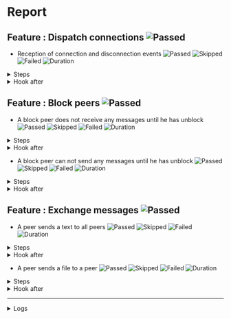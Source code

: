 # Report

## Feature : Dispatch connections ![Passed](https://img.shields.io/badge/Passed-green)

- Reception of connection and disconnection events ![Passed](https://img.shields.io/badge/18-Passed-green) ![Skipped](https://img.shields.io/badge/0-Skipped-yellow) ![Failed](https://img.shields.io/badge/0-Failed-red) ![Duration](https://img.shields.io/badge/4s-945ms-blue)

<details>
<summary>Steps</summary>

  - the following peers are started (line 4) ![Passed](https://img.shields.io/badge/Passed-green) ![Duration](https://img.shields.io/badge/1s-376ms-blue)
  - the peer "P1" connects to "P0" (line 10) ![Passed](https://img.shields.io/badge/Passed-green) ![Duration](https://img.shields.io/badge/0s-7ms-blue)
  - the peer "P0" receives (line 11) ![Passed](https://img.shields.io/badge/Passed-green) ![Duration](https://img.shields.io/badge/0s-44ms-blue)
  - the peer "P1" receives (line 14) ![Passed](https://img.shields.io/badge/Passed-green) ![Duration](https://img.shields.io/badge/0s-4ms-blue)
  - the peer "P2" connects to "P0" (line 17) ![Passed](https://img.shields.io/badge/Passed-green) ![Duration](https://img.shields.io/badge/0s-25ms-blue)
  - the peer "P0" receives (line 18) ![Passed](https://img.shields.io/badge/Passed-green) ![Duration](https://img.shields.io/badge/0s-66ms-blue)
  - the peer "P1" receives (line 21) ![Passed](https://img.shields.io/badge/Passed-green) ![Duration](https://img.shields.io/badge/0s-55ms-blue)
  - the peer "P2" receives (line 24) ![Passed](https://img.shields.io/badge/Passed-green) ![Duration](https://img.shields.io/badge/0s-57ms-blue)
  - the peer "P3" connects to "P0" (line 28) ![Passed](https://img.shields.io/badge/Passed-green) ![Duration](https://img.shields.io/badge/0s-60ms-blue)
  - the peer "P0" receives (line 29) ![Passed](https://img.shields.io/badge/Passed-green) ![Duration](https://img.shields.io/badge/0s-16ms-blue)
  - the peer "P1" receives (line 32) ![Passed](https://img.shields.io/badge/Passed-green) ![Duration](https://img.shields.io/badge/0s-28ms-blue)
  - the peer "P2" receives (line 35) ![Passed](https://img.shields.io/badge/Passed-green) ![Duration](https://img.shields.io/badge/0s-425ms-blue)
  - the peer "P3" receives (line 38) ![Passed](https://img.shields.io/badge/Passed-green) ![Duration](https://img.shields.io/badge/2s-14ms-blue)
  - the peer "P2" disconnects (line 43) ![Passed](https://img.shields.io/badge/Passed-green) ![Duration](https://img.shields.io/badge/0s-420ms-blue)
  - the peer "P0" receives (line 44) ![Passed](https://img.shields.io/badge/Passed-green) ![Duration](https://img.shields.io/badge/0s-13ms-blue)
  - the peer "P1" receives (line 47) ![Passed](https://img.shields.io/badge/Passed-green) ![Duration](https://img.shields.io/badge/0s-4ms-blue)
  - the peer "P3" receives (line 50) ![Passed](https://img.shields.io/badge/Passed-green) ![Duration](https://img.shields.io/badge/0s-10ms-blue)
  - the peer "P2" receives (line 53) ![Passed](https://img.shields.io/badge/Passed-green) ![Duration](https://img.shields.io/badge/0s-312ms-blue)
</details>



<details>
<summary>Hook after</summary>

- ![Passed](https://img.shields.io/badge/Passed-green) ![Duration](https://img.shields.io/badge/0s-625ms-blue)
</details>



## Feature : Block peers ![Passed](https://img.shields.io/badge/Passed-green)

- A block peer does not receive any messages until he has unblock ![Passed](https://img.shields.io/badge/17-Passed-green) ![Skipped](https://img.shields.io/badge/0-Skipped-yellow) ![Failed](https://img.shields.io/badge/0-Failed-red) ![Duration](https://img.shields.io/badge/5s-360ms-blue)

<details>
<summary>Steps</summary>

  - the following peers are started (line 4) ![Passed](https://img.shields.io/badge/Passed-green) ![Duration](https://img.shields.io/badge/1s-375ms-blue)
  - the peer "P1" connects to "P0" (line 9) ![Passed](https://img.shields.io/badge/Passed-green) ![Duration](https://img.shields.io/badge/0s-49ms-blue)
  - the peer "P1" receives (line 10) ![Passed](https://img.shields.io/badge/Passed-green) ![Duration](https://img.shields.io/badge/0s-4ms-blue)
  - the peer "P0" receives (line 13) ![Passed](https://img.shields.io/badge/Passed-green) ![Duration](https://img.shields.io/badge/0s-24ms-blue)
  - the peer "P2" connects to "P0" (line 16) ![Passed](https://img.shields.io/badge/Passed-green) ![Duration](https://img.shields.io/badge/0s-59ms-blue)
  - the peer "P1" receives (line 17) ![Passed](https://img.shields.io/badge/Passed-green) ![Duration](https://img.shields.io/badge/0s-40ms-blue)
  - the peer "P0" receives (line 20) ![Passed](https://img.shields.io/badge/Passed-green) ![Duration](https://img.shields.io/badge/0s-46ms-blue)
  - the peer "P2" receives (line 23) ![Passed](https://img.shields.io/badge/Passed-green) ![Duration](https://img.shields.io/badge/0s-81ms-blue)
  - the peer "P1" blocks the peer "P2" (line 27) ![Passed](https://img.shields.io/badge/Passed-green) ![Duration](https://img.shields.io/badge/0s-22ms-blue)
  - the peer "P2" receives (line 28) ![Passed](https://img.shields.io/badge/Passed-green) ![Duration](https://img.shields.io/badge/0s-25ms-blue)
  - the peer "P1" sends "I am a peer" to "all" (line 31) ![Passed](https://img.shields.io/badge/Passed-green) ![Duration](https://img.shields.io/badge/0s-435ms-blue)
  - the peer "P0" receives (line 32) ![Passed](https://img.shields.io/badge/Passed-green) ![Duration](https://img.shields.io/badge/1s-12ms-blue)
  - the peer "P2" does not receives (line 35) ![Passed](https://img.shields.io/badge/Passed-green) ![Duration](https://img.shields.io/badge/1s-424ms-blue)
  - the peer "P1" unblocks the peer "P2" (line 38) ![Passed](https://img.shields.io/badge/Passed-green) ![Duration](https://img.shields.io/badge/0s-16ms-blue)
  - the peer "P2" receives (line 39) ![Passed](https://img.shields.io/badge/Passed-green) ![Duration](https://img.shields.io/badge/0s-8ms-blue)
  - the peer "P1" sends "Hello" to "all" (line 42) ![Passed](https://img.shields.io/badge/Passed-green) ![Duration](https://img.shields.io/badge/0s-315ms-blue)
  - the peer "P2" receives (line 43) ![Passed](https://img.shields.io/badge/Passed-green) ![Duration](https://img.shields.io/badge/0s-416ms-blue)
</details>



<details>
<summary>Hook after</summary>

- ![Passed](https://img.shields.io/badge/Passed-green) ![Duration](https://img.shields.io/badge/0s-217ms-blue)
</details>


- A block peer can not send any messages until he has unblock ![Passed](https://img.shields.io/badge/17-Passed-green) ![Skipped](https://img.shields.io/badge/0-Skipped-yellow) ![Failed](https://img.shields.io/badge/0-Failed-red) ![Duration](https://img.shields.io/badge/4s-631ms-blue)

<details>
<summary>Steps</summary>

  - the following peers are started (line 48) ![Passed](https://img.shields.io/badge/Passed-green) ![Duration](https://img.shields.io/badge/1s-367ms-blue)
  - the peer "P1" connects to "P0" (line 53) ![Passed](https://img.shields.io/badge/Passed-green) ![Duration](https://img.shields.io/badge/0s-23ms-blue)
  - the peer "P1" receives (line 54) ![Passed](https://img.shields.io/badge/Passed-green) ![Duration](https://img.shields.io/badge/0s-34ms-blue)
  - the peer "P0" receives (line 57) ![Passed](https://img.shields.io/badge/Passed-green) ![Duration](https://img.shields.io/badge/0s-4ms-blue)
  - the peer "P2" connects to "P0" (line 60) ![Passed](https://img.shields.io/badge/Passed-green) ![Duration](https://img.shields.io/badge/0s-25ms-blue)
  - the peer "P1" receives (line 61) ![Passed](https://img.shields.io/badge/Passed-green) ![Duration](https://img.shields.io/badge/0s-67ms-blue)
  - the peer "P0" receives (line 64) ![Passed](https://img.shields.io/badge/Passed-green) ![Duration](https://img.shields.io/badge/0s-55ms-blue)
  - the peer "P2" receives (line 67) ![Passed](https://img.shields.io/badge/Passed-green) ![Duration](https://img.shields.io/badge/0s-75ms-blue)
  - the peer "P2" blocks the peer "P1" (line 71) ![Passed](https://img.shields.io/badge/Passed-green) ![Duration](https://img.shields.io/badge/0s-47ms-blue)
  - the peer "P1" receives (line 72) ![Passed](https://img.shields.io/badge/Passed-green) ![Duration](https://img.shields.io/badge/0s-22ms-blue)
  - the peer "P1" sends "I am a peer" to "all" (line 75) ![Passed](https://img.shields.io/badge/Passed-green) ![Duration](https://img.shields.io/badge/0s-19ms-blue)
  - the peer "P0" receives (line 76) ![Passed](https://img.shields.io/badge/Passed-green) ![Duration](https://img.shields.io/badge/0s-425ms-blue)
  - the peer "P2" does not receives (line 79) ![Passed](https://img.shields.io/badge/Passed-green) ![Duration](https://img.shields.io/badge/2s-12ms-blue)
  - the peer "P2" unblocks the peer "P1" (line 82) ![Passed](https://img.shields.io/badge/Passed-green) ![Duration](https://img.shields.io/badge/0s-422ms-blue)
  - the peer "P1" receives (line 83) ![Passed](https://img.shields.io/badge/Passed-green) ![Duration](https://img.shields.io/badge/0s-14ms-blue)
  - the peer "P1" sends "Hello" to "all" (line 86) ![Passed](https://img.shields.io/badge/Passed-green) ![Duration](https://img.shields.io/badge/0s-4ms-blue)
  - the peer "P2" receives (line 87) ![Passed](https://img.shields.io/badge/Passed-green) ![Duration](https://img.shields.io/badge/0s-10ms-blue)
</details>



<details>
<summary>Hook after</summary>

- ![Passed](https://img.shields.io/badge/Passed-green) ![Duration](https://img.shields.io/badge/0s-723ms-blue)
</details>



## Feature : Exchange messages ![Passed](https://img.shields.io/badge/Passed-green)

- A peer sends a text to all peers ![Passed](https://img.shields.io/badge/13-Passed-green) ![Skipped](https://img.shields.io/badge/0-Skipped-yellow) ![Failed](https://img.shields.io/badge/0-Failed-red) ![Duration](https://img.shields.io/badge/4s-183ms-blue)

<details>
<summary>Steps</summary>

  - the following peers are started (line 4) ![Passed](https://img.shields.io/badge/Passed-green) ![Duration](https://img.shields.io/badge/1s-368ms-blue)
  - the peer "P1" connects to "P0" (line 10) ![Passed](https://img.shields.io/badge/Passed-green) ![Duration](https://img.shields.io/badge/0s-53ms-blue)
  - the peer "P0" receives (line 11) ![Passed](https://img.shields.io/badge/Passed-green) ![Duration](https://img.shields.io/badge/0s-2ms-blue)
  - the peer "P2" connects to "P0" (line 14) ![Passed](https://img.shields.io/badge/Passed-green) ![Duration](https://img.shields.io/badge/0s-12ms-blue)
  - the peer "P0" receives (line 15) ![Passed](https://img.shields.io/badge/Passed-green) ![Duration](https://img.shields.io/badge/0s-78ms-blue)
  - the peer "P3" connects to "P0" (line 18) ![Passed](https://img.shields.io/badge/Passed-green) ![Duration](https://img.shields.io/badge/0s-36ms-blue)
  - the peer "P0" receives (line 19) ![Passed](https://img.shields.io/badge/Passed-green) ![Duration](https://img.shields.io/badge/0s-47ms-blue)
  - the peer "P2" receives (line 22) ![Passed](https://img.shields.io/badge/Passed-green) ![Duration](https://img.shields.io/badge/0s-64ms-blue)
  - the peer "P3" receives (line 27) ![Passed](https://img.shields.io/badge/Passed-green) ![Duration](https://img.shields.io/badge/0s-38ms-blue)
  - the peer "P1" sends "Hello all" to "all" (line 32) ![Passed](https://img.shields.io/badge/Passed-green) ![Duration](https://img.shields.io/badge/0s-31ms-blue)
  - the peer "P0" receives (line 33) ![Passed](https://img.shields.io/badge/Passed-green) ![Duration](https://img.shields.io/badge/0s-429ms-blue)
  - the peer "P2" receives (line 36) ![Passed](https://img.shields.io/badge/Passed-green) ![Duration](https://img.shields.io/badge/1s-11ms-blue)
  - the peer "P3" receives (line 39) ![Passed](https://img.shields.io/badge/Passed-green) ![Duration](https://img.shields.io/badge/1s-7ms-blue)
</details>



<details>
<summary>Hook after</summary>

- ![Passed](https://img.shields.io/badge/Passed-green) ![Duration](https://img.shields.io/badge/0s-421ms-blue)
</details>


- A peer sends a file to a peer ![Passed](https://img.shields.io/badge/11-Passed-green) ![Skipped](https://img.shields.io/badge/0-Skipped-yellow) ![Failed](https://img.shields.io/badge/0-Failed-red) ![Duration](https://img.shields.io/badge/1s-750ms-blue)

<details>
<summary>Steps</summary>

  - the following peers are started (line 44) ![Passed](https://img.shields.io/badge/Passed-green) ![Duration](https://img.shields.io/badge/1s-371ms-blue)
  - the peer "P1" connects to "P0" (line 50) ![Passed](https://img.shields.io/badge/Passed-green) ![Duration](https://img.shields.io/badge/0s-47ms-blue)
  - the peer "P0" receives (line 51) ![Passed](https://img.shields.io/badge/Passed-green) ![Duration](https://img.shields.io/badge/0s-3ms-blue)
  - the peer "P2" connects to "P0" (line 54) ![Passed](https://img.shields.io/badge/Passed-green) ![Duration](https://img.shields.io/badge/0s-5ms-blue)
  - the peer "P0" receives (line 55) ![Passed](https://img.shields.io/badge/Passed-green) ![Duration](https://img.shields.io/badge/0s-78ms-blue)
  - the peer "P3" connects to "P0" (line 58) ![Passed](https://img.shields.io/badge/Passed-green) ![Duration](https://img.shields.io/badge/0s-15ms-blue)
  - the peer "P0" receives (line 59) ![Passed](https://img.shields.io/badge/Passed-green) ![Duration](https://img.shields.io/badge/0s-53ms-blue)
  - the peer "P2" receives (line 62) ![Passed](https://img.shields.io/badge/Passed-green) ![Duration](https://img.shields.io/badge/0s-87ms-blue)
  - the peer "P3" receives (line 67) ![Passed](https://img.shields.io/badge/Passed-green) ![Duration](https://img.shields.io/badge/0s-35ms-blue)
  - the peer "P2" sends "file:/tests/test.txt" to "P1" (line 72) ![Passed](https://img.shields.io/badge/Passed-green) ![Duration](https://img.shields.io/badge/0s-25ms-blue)
  - the peer "P1" receives (line 73) ![Passed](https://img.shields.io/badge/Passed-green) ![Duration](https://img.shields.io/badge/0s-27ms-blue)
</details>



<details>
<summary>Hook after</summary>

- ![Passed](https://img.shields.io/badge/Passed-green) ![Duration](https://img.shields.io/badge/1s-415ms-blue)
</details>


---


<details>
<summary>Logs</summary>

```
2023-10-08T14:49:21.819162Z  INFO rudp2plib::thread: Peer started on port 9000.    
2023-10-08T14:49:21.857740Z  INFO rudp2plib::thread: Peer started on port 9001.    
2023-10-08T14:49:21.894741Z  INFO rudp2plib::thread: Peer started on port 9002.    
2023-10-08T14:49:21.919412Z  INFO rudp2plib::thread: Peer started on port 9003.    
2023-10-08T14:49:21.944269Z  INFO rudp2plib::thread: Peer started on port 9100.    
2023-10-08T14:49:21.980596Z  INFO rudp2plib::thread: Peer started on port 9101.    
2023-10-08T14:49:22.025443Z  INFO rudp2plib::thread: Peer started on port 9102.    
2023-10-08T14:49:22.048269Z  INFO rudp2plib::thread: Peer started on port 9200.    
2023-10-08T14:49:22.073547Z  INFO rudp2plib::thread: Peer started on port 9201.    
2023-10-08T14:49:22.097736Z  INFO rudp2plib::thread: Peer started on port 9202.    
2023-10-08T14:49:22.149790Z  INFO rudp2plib::thread: Peer started on port 9300.    
2023-10-08T14:49:22.175899Z  INFO rudp2plib::thread: Peer started on port 9301.    
2023-10-08T14:49:22.201979Z  INFO rudp2plib::thread: Peer started on port 9302.    
2023-10-08T14:49:22.235142Z  INFO rudp2plib::thread: Peer started on port 9303.    
2023-10-08T14:49:22.260942Z  INFO rudp2plib::thread: Peer started on port 9400.    
2023-10-08T14:49:22.285919Z  INFO rudp2plib::thread: Peer started on port 9401.    
2023-10-08T14:49:22.310040Z  INFO rudp2plib::thread: Peer started on port 9402.    
2023-10-08T14:49:22.332540Z  INFO rudp2plib::thread: Peer started on port 9403.    
2023-10-08T14:49:22.723426Z  INFO rudp2plib::thread: Peer stopped on port 9400.    
2023-10-08T14:49:22.825006Z  INFO rudp2plib::thread: Peer stopped on port 9402.    
2023-10-08T14:49:22.927696Z  INFO rudp2plib::thread: Peer stopped on port 9401.    
2023-10-08T14:49:23.030143Z  INFO rudp2plib::thread: Peer stopped on port 9403.    
2023-10-08T14:49:25.156300Z  INFO rudp2plib::thread: Peer stopped on port 9303.    
2023-10-08T14:49:25.260962Z  INFO rudp2plib::thread: Peer stopped on port 9300.    
2023-10-08T14:49:25.363289Z  INFO rudp2plib::thread: Peer stopped on port 9302.    
2023-10-08T14:49:25.465876Z  INFO rudp2plib::thread: Peer stopped on port 9301.    
2023-10-08T14:49:25.601580Z  INFO rudp2plib::thread: Peer stopped on port 9202.    
2023-10-08T14:49:25.705284Z  INFO rudp2plib::thread: Peer stopped on port 9201.    
2023-10-08T14:49:25.807112Z  INFO rudp2plib::thread: Peer stopped on port 9200.    
2023-10-08T14:49:25.911172Z  INFO rudp2plib::thread: Peer stopped on port 9002.    
2023-10-08T14:49:26.016395Z  INFO rudp2plib::thread: Peer stopped on port 9000.    
2023-10-08T14:49:26.116543Z  INFO rudp2plib::thread: Peer stopped on port 9001.    
2023-10-08T14:49:26.219196Z  INFO rudp2plib::thread: Peer stopped on port 9003.    
2023-10-08T14:49:26.327051Z  INFO rudp2plib::thread: Peer stopped on port 9100.    
2023-10-08T14:49:26.332782Z  INFO rudp2plib::thread: Peer stopped on port 9101.    
2023-10-08T14:49:26.433696Z  INFO rudp2plib::thread: Peer stopped on port 9102.    
2023-10-08T14:49:21.819162Z  INFO rudp2plib::thread: Peer started on port 9000.    
2023-10-08T14:49:21.857740Z  INFO rudp2plib::thread: Peer started on port 9001.    
2023-10-08T14:49:21.894741Z  INFO rudp2plib::thread: Peer started on port 9002.    
2023-10-08T14:49:21.919412Z  INFO rudp2plib::thread: Peer started on port 9003.    
2023-10-08T14:49:21.944269Z  INFO rudp2plib::thread: Peer started on port 9100.    
2023-10-08T14:49:21.980596Z  INFO rudp2plib::thread: Peer started on port 9101.    
2023-10-08T14:49:22.025443Z  INFO rudp2plib::thread: Peer started on port 9102.    
2023-10-08T14:49:22.048269Z  INFO rudp2plib::thread: Peer started on port 9200.    
2023-10-08T14:49:22.073547Z  INFO rudp2plib::thread: Peer started on port 9201.    
2023-10-08T14:49:22.097736Z  INFO rudp2plib::thread: Peer started on port 9202.    
2023-10-08T14:49:22.149790Z  INFO rudp2plib::thread: Peer started on port 9300.    
2023-10-08T14:49:22.175899Z  INFO rudp2plib::thread: Peer started on port 9301.    
2023-10-08T14:49:22.201979Z  INFO rudp2plib::thread: Peer started on port 9302.    
2023-10-08T14:49:22.235142Z  INFO rudp2plib::thread: Peer started on port 9303.    
2023-10-08T14:49:22.260942Z  INFO rudp2plib::thread: Peer started on port 9400.    
2023-10-08T14:49:22.285919Z  INFO rudp2plib::thread: Peer started on port 9401.    
2023-10-08T14:49:22.310040Z  INFO rudp2plib::thread: Peer started on port 9402.    
2023-10-08T14:49:22.332540Z  INFO rudp2plib::thread: Peer started on port 9403.    
2023-10-08T14:49:22.723426Z  INFO rudp2plib::thread: Peer stopped on port 9400.    
2023-10-08T14:49:22.825006Z  INFO rudp2plib::thread: Peer stopped on port 9402.    
2023-10-08T14:49:22.927696Z  INFO rudp2plib::thread: Peer stopped on port 9401.    
2023-10-08T14:49:23.030143Z  INFO rudp2plib::thread: Peer stopped on port 9403.    
2023-10-08T14:49:25.156300Z  INFO rudp2plib::thread: Peer stopped on port 9303.    
2023-10-08T14:49:25.260962Z  INFO rudp2plib::thread: Peer stopped on port 9300.    
2023-10-08T14:49:25.363289Z  INFO rudp2plib::thread: Peer stopped on port 9302.    
2023-10-08T14:49:25.465876Z  INFO rudp2plib::thread: Peer stopped on port 9301.    
2023-10-08T14:49:25.601580Z  INFO rudp2plib::thread: Peer stopped on port 9202.    
2023-10-08T14:49:25.705284Z  INFO rudp2plib::thread: Peer stopped on port 9201.    
2023-10-08T14:49:25.807112Z  INFO rudp2plib::thread: Peer stopped on port 9200.    
2023-10-08T14:49:25.911172Z  INFO rudp2plib::thread: Peer stopped on port 9002.    
2023-10-08T14:49:26.016395Z  INFO rudp2plib::thread: Peer stopped on port 9000.    
2023-10-08T14:49:26.116543Z  INFO rudp2plib::thread: Peer stopped on port 9001.    
2023-10-08T14:49:26.219196Z  INFO rudp2plib::thread: Peer stopped on port 9003.    
2023-10-08T14:49:26.327051Z  INFO rudp2plib::thread: Peer stopped on port 9100.    
2023-10-08T14:49:26.332782Z  INFO rudp2plib::thread: Peer stopped on port 9101.    
2023-10-08T14:49:26.433696Z  INFO rudp2plib::thread: Peer stopped on port 9102.    
2023-10-08T14:49:21.819162Z  INFO rudp2plib::thread: Peer started on port 9000.    
2023-10-08T14:49:21.857740Z  INFO rudp2plib::thread: Peer started on port 9001.    
2023-10-08T14:49:21.894741Z  INFO rudp2plib::thread: Peer started on port 9002.    
2023-10-08T14:49:21.919412Z  INFO rudp2plib::thread: Peer started on port 9003.    
2023-10-08T14:49:21.944269Z  INFO rudp2plib::thread: Peer started on port 9100.    
2023-10-08T14:49:21.980596Z  INFO rudp2plib::thread: Peer started on port 9101.    
2023-10-08T14:49:22.025443Z  INFO rudp2plib::thread: Peer started on port 9102.    
2023-10-08T14:49:22.048269Z  INFO rudp2plib::thread: Peer started on port 9200.    
2023-10-08T14:49:22.073547Z  INFO rudp2plib::thread: Peer started on port 9201.    
2023-10-08T14:49:22.097736Z  INFO rudp2plib::thread: Peer started on port 9202.    
2023-10-08T14:49:22.149790Z  INFO rudp2plib::thread: Peer started on port 9300.    
2023-10-08T14:49:22.175899Z  INFO rudp2plib::thread: Peer started on port 9301.    
2023-10-08T14:49:22.201979Z  INFO rudp2plib::thread: Peer started on port 9302.    
2023-10-08T14:49:22.235142Z  INFO rudp2plib::thread: Peer started on port 9303.    
2023-10-08T14:49:22.260942Z  INFO rudp2plib::thread: Peer started on port 9400.    
2023-10-08T14:49:22.285919Z  INFO rudp2plib::thread: Peer started on port 9401.    
2023-10-08T14:49:22.310040Z  INFO rudp2plib::thread: Peer started on port 9402.    
2023-10-08T14:49:22.332540Z  INFO rudp2plib::thread: Peer started on port 9403.    
2023-10-08T14:49:22.723426Z  INFO rudp2plib::thread: Peer stopped on port 9400.    
2023-10-08T14:49:22.825006Z  INFO rudp2plib::thread: Peer stopped on port 9402.    
2023-10-08T14:49:22.927696Z  INFO rudp2plib::thread: Peer stopped on port 9401.    
2023-10-08T14:49:23.030143Z  INFO rudp2plib::thread: Peer stopped on port 9403.    
2023-10-08T14:49:25.156300Z  INFO rudp2plib::thread: Peer stopped on port 9303.    
2023-10-08T14:49:25.260962Z  INFO rudp2plib::thread: Peer stopped on port 9300.    
2023-10-08T14:49:25.363289Z  INFO rudp2plib::thread: Peer stopped on port 9302.    
2023-10-08T14:49:25.465876Z  INFO rudp2plib::thread: Peer stopped on port 9301.    
2023-10-08T14:49:25.601580Z  INFO rudp2plib::thread: Peer stopped on port 9202.    
2023-10-08T14:49:25.705284Z  INFO rudp2plib::thread: Peer stopped on port 9201.    
2023-10-08T14:49:25.807112Z  INFO rudp2plib::thread: Peer stopped on port 9200.    
2023-10-08T14:49:25.911172Z  INFO rudp2plib::thread: Peer stopped on port 9002.    
2023-10-08T14:49:26.016395Z  INFO rudp2plib::thread: Peer stopped on port 9000.    
2023-10-08T14:49:26.116543Z  INFO rudp2plib::thread: Peer stopped on port 9001.    
2023-10-08T14:49:26.219196Z  INFO rudp2plib::thread: Peer stopped on port 9003.    
2023-10-08T14:49:26.327051Z  INFO rudp2plib::thread: Peer stopped on port 9100.    
2023-10-08T14:49:26.332782Z  INFO rudp2plib::thread: Peer stopped on port 9101.    
2023-10-08T14:49:26.433696Z  INFO rudp2plib::thread: Peer stopped on port 9102.    
2023-10-08T14:49:21.819162Z  INFO rudp2plib::thread: Peer started on port 9000.    
2023-10-08T14:49:21.857740Z  INFO rudp2plib::thread: Peer started on port 9001.    
2023-10-08T14:49:21.894741Z  INFO rudp2plib::thread: Peer started on port 9002.    
2023-10-08T14:49:21.919412Z  INFO rudp2plib::thread: Peer started on port 9003.    
2023-10-08T14:49:21.944269Z  INFO rudp2plib::thread: Peer started on port 9100.    
2023-10-08T14:49:21.980596Z  INFO rudp2plib::thread: Peer started on port 9101.    
2023-10-08T14:49:22.025443Z  INFO rudp2plib::thread: Peer started on port 9102.    
2023-10-08T14:49:22.048269Z  INFO rudp2plib::thread: Peer started on port 9200.    
2023-10-08T14:49:22.073547Z  INFO rudp2plib::thread: Peer started on port 9201.    
2023-10-08T14:49:22.097736Z  INFO rudp2plib::thread: Peer started on port 9202.    
2023-10-08T14:49:22.149790Z  INFO rudp2plib::thread: Peer started on port 9300.    
2023-10-08T14:49:22.175899Z  INFO rudp2plib::thread: Peer started on port 9301.    
2023-10-08T14:49:22.201979Z  INFO rudp2plib::thread: Peer started on port 9302.    
2023-10-08T14:49:22.235142Z  INFO rudp2plib::thread: Peer started on port 9303.    
2023-10-08T14:49:22.260942Z  INFO rudp2plib::thread: Peer started on port 9400.    
2023-10-08T14:49:22.285919Z  INFO rudp2plib::thread: Peer started on port 9401.    
2023-10-08T14:49:22.310040Z  INFO rudp2plib::thread: Peer started on port 9402.    
2023-10-08T14:49:22.332540Z  INFO rudp2plib::thread: Peer started on port 9403.    
2023-10-08T14:49:22.723426Z  INFO rudp2plib::thread: Peer stopped on port 9400.    
2023-10-08T14:49:22.825006Z  INFO rudp2plib::thread: Peer stopped on port 9402.    
2023-10-08T14:49:22.927696Z  INFO rudp2plib::thread: Peer stopped on port 9401.    
2023-10-08T14:49:23.030143Z  INFO rudp2plib::thread: Peer stopped on port 9403.    
2023-10-08T14:49:25.156300Z  INFO rudp2plib::thread: Peer stopped on port 9303.    
2023-10-08T14:49:25.260962Z  INFO rudp2plib::thread: Peer stopped on port 9300.    
2023-10-08T14:49:25.363289Z  INFO rudp2plib::thread: Peer stopped on port 9302.    
2023-10-08T14:49:25.465876Z  INFO rudp2plib::thread: Peer stopped on port 9301.    
2023-10-08T14:49:21.819162Z  INFO rudp2plib::thread: Peer started on port 9000.    
2023-10-08T14:49:21.857740Z  INFO rudp2plib::thread: Peer started on port 9001.    
2023-10-08T14:49:21.894741Z  INFO rudp2plib::thread: Peer started on port 9002.    
2023-10-08T14:49:21.919412Z  INFO rudp2plib::thread: Peer started on port 9003.    
2023-10-08T14:49:21.944269Z  INFO rudp2plib::thread: Peer started on port 9100.    
2023-10-08T14:49:21.980596Z  INFO rudp2plib::thread: Peer started on port 9101.    
2023-10-08T14:49:22.025443Z  INFO rudp2plib::thread: Peer started on port 9102.    
2023-10-08T14:49:22.048269Z  INFO rudp2plib::thread: Peer started on port 9200.    
2023-10-08T14:49:22.073547Z  INFO rudp2plib::thread: Peer started on port 9201.    
2023-10-08T14:49:22.097736Z  INFO rudp2plib::thread: Peer started on port 9202.    
2023-10-08T14:49:22.149790Z  INFO rudp2plib::thread: Peer started on port 9300.    
2023-10-08T14:49:22.175899Z  INFO rudp2plib::thread: Peer started on port 9301.    
2023-10-08T14:49:22.201979Z  INFO rudp2plib::thread: Peer started on port 9302.    
2023-10-08T14:49:22.235142Z  INFO rudp2plib::thread: Peer started on port 9303.    
2023-10-08T14:49:22.260942Z  INFO rudp2plib::thread: Peer started on port 9400.    
2023-10-08T14:49:22.285919Z  INFO rudp2plib::thread: Peer started on port 9401.    
2023-10-08T14:49:22.310040Z  INFO rudp2plib::thread: Peer started on port 9402.    
2023-10-08T14:49:22.332540Z  INFO rudp2plib::thread: Peer started on port 9403.    
2023-10-08T14:49:22.723426Z  INFO rudp2plib::thread: Peer stopped on port 9400.    
2023-10-08T14:49:22.825006Z  INFO rudp2plib::thread: Peer stopped on port 9402.    
2023-10-08T14:49:22.927696Z  INFO rudp2plib::thread: Peer stopped on port 9401.    
2023-10-08T14:49:23.030143Z  INFO rudp2plib::thread: Peer stopped on port 9403.    

```
</details>

